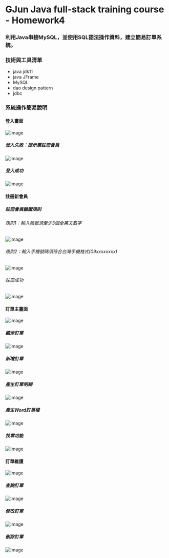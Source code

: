 # GJun Java full-stack training course - Homework4
### 利用Java串接MySQL，並使用SQL語法操作資料，建立簡易訂單系統。
### 技術與工具清單
- java jdk11
- java JFrame
- MySQL
- dao design pattern
- jdbc

### 系統操作簡易說明
#### 登入畫面
![image](./images/loginUI.jpg)
##### 登入失敗：提示需註冊會員
![image](./images/login_error.jpg)
##### 登入成功
![image](./images/login_success.jpg)
#### 註冊新會員
##### 註冊會員驗證規則
###### 規則1：輸入帳號須至少3個全英文數字
![image](./images/VerifyUsername.jpg)
###### 規則2：輸入手機號碼須符合台灣手機格式(09xxxxxxxx)
![image](./images/VerifyMobileNo.jpg)
###### 註冊成功
![image](./images/RegSuccess.jpg)

#### 訂單主畫面
![image](./images/order_main.jpg)
##### 顯示訂單
![image](./images/show_order_mainpage.jpg)
##### 新增訂單
![image](./images/add_order.jpg)
##### 產生訂單明細
![image](./images/gen_word_order.jpg)
##### 產生Word訂單檔
![image](./images/word_order.jpg)
##### 找零功能
![image](./images/changes.jpg)

#### 訂單維護
![image](./images/maintain_order.jpg)
##### 查詢訂單
![image](./images/query_order.jpg)
##### 修改訂單
![image](./images/update_order.jpg)
##### 刪除訂單
![image](./images/delete_order.jpg)